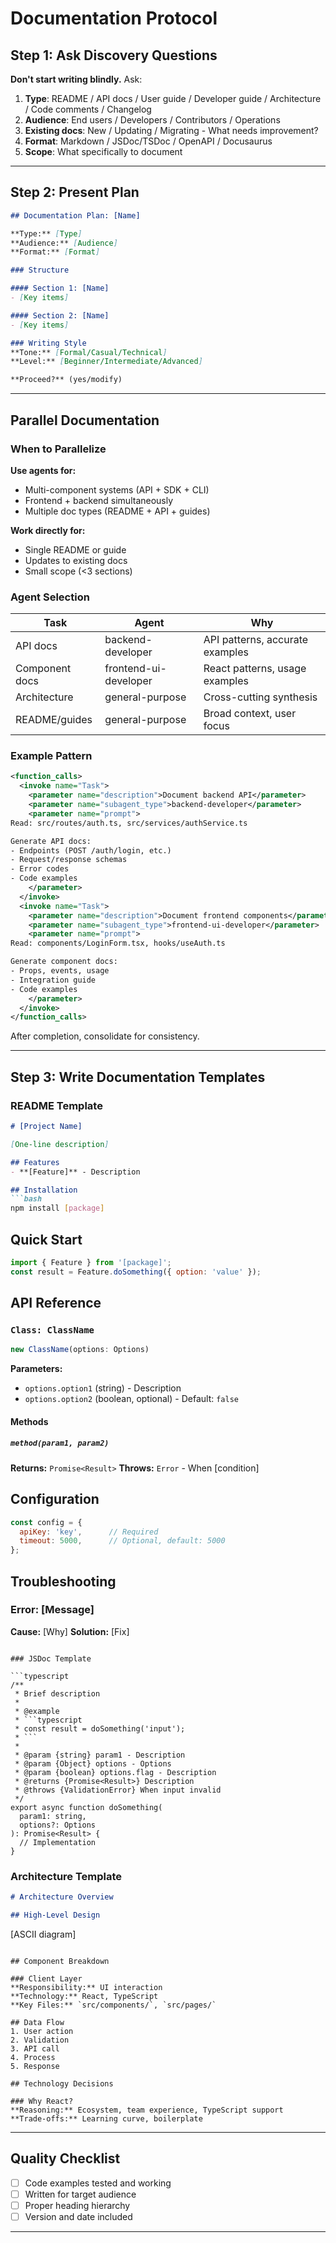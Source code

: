 # Documentation Protocol

## Step 1: Ask Discovery Questions

**Don't start writing blindly.** Ask:

1. **Type**: README / API docs / User guide / Developer guide / Architecture / Code comments / Changelog
2. **Audience**: End users / Developers / Contributors / Operations
3. **Existing docs**: New / Updating / Migrating - What needs improvement?
4. **Format**: Markdown / JSDoc/TSDoc / OpenAPI / Docusaurus
5. **Scope**: What specifically to document

---

## Step 2: Present Plan

```markdown
## Documentation Plan: [Name]

**Type:** [Type]
**Audience:** [Audience]
**Format:** [Format]

### Structure

#### Section 1: [Name]
- [Key items]

#### Section 2: [Name]
- [Key items]

### Writing Style
**Tone:** [Formal/Casual/Technical]
**Level:** [Beginner/Intermediate/Advanced]

**Proceed?** (yes/modify)
```

---

## Parallel Documentation

### When to Parallelize

**Use agents for:**
- Multi-component systems (API + SDK + CLI)
- Frontend + backend simultaneously
- Multiple doc types (README + API + guides)

**Work directly for:**
- Single README or guide
- Updates to existing docs
- Small scope (<3 sections)

### Agent Selection

| Task | Agent | Why |
|------|-------|-----|
| API docs | backend-developer | API patterns, accurate examples |
| Component docs | frontend-ui-developer | React patterns, usage examples |
| Architecture | general-purpose | Cross-cutting synthesis |
| README/guides | general-purpose | Broad context, user focus |

### Example Pattern

```xml
<function_calls>
  <invoke name="Task">
    <parameter name="description">Document backend API</parameter>
    <parameter name="subagent_type">backend-developer</parameter>
    <parameter name="prompt">
Read: src/routes/auth.ts, src/services/authService.ts

Generate API docs:
- Endpoints (POST /auth/login, etc.)
- Request/response schemas
- Error codes
- Code examples
    </parameter>
  </invoke>
  <invoke name="Task">
    <parameter name="description">Document frontend components</parameter>
    <parameter name="subagent_type">frontend-ui-developer</parameter>
    <parameter name="prompt">
Read: components/LoginForm.tsx, hooks/useAuth.ts

Generate component docs:
- Props, events, usage
- Integration guide
- Code examples
    </parameter>
  </invoke>
</function_calls>
```

After completion, consolidate for consistency.

---

## Step 3: Write Documentation Templates

### README Template

```markdown
# [Project Name]

[One-line description]

## Features
- **[Feature]** - Description

## Installation
```bash
npm install [package]
```

## Quick Start
```javascript
import { Feature } from '[package]';
const result = Feature.doSomething({ option: 'value' });
```

## API Reference

### `Class: ClassName`
```typescript
new ClassName(options: Options)
```

**Parameters:**
- `options.option1` (string) - Description
- `options.option2` (boolean, optional) - Default: `false`

#### Methods

##### `method(param1, param2)`
**Returns:** `Promise<Result>`
**Throws:** `Error` - When [condition]

## Configuration
```javascript
const config = {
  apiKey: 'key',      // Required
  timeout: 5000,      // Optional, default: 5000
};
```

## Troubleshooting

### Error: [Message]
**Cause:** [Why]
**Solution:** [Fix]
```

### JSDoc Template

```typescript
/**
 * Brief description
 *
 * @example
 * ```typescript
 * const result = doSomething('input');
 * ```
 *
 * @param {string} param1 - Description
 * @param {Object} options - Options
 * @param {boolean} options.flag - Description
 * @returns {Promise<Result>} Description
 * @throws {ValidationError} When input invalid
 */
export async function doSomething(
  param1: string,
  options?: Options
): Promise<Result> {
  // Implementation
}
```

### Architecture Template

```markdown
# Architecture Overview

## High-Level Design
```
[ASCII diagram]
```

## Component Breakdown

### Client Layer
**Responsibility:** UI interaction
**Technology:** React, TypeScript
**Key Files:** `src/components/`, `src/pages/`

## Data Flow
1. User action
2. Validation
3. API call
4. Process
5. Response

## Technology Decisions

### Why React?
**Reasoning:** Ecosystem, team experience, TypeScript support
**Trade-offs:** Learning curve, boilerplate
```

---

## Quality Checklist

- [ ] Code examples tested and working
- [ ] Written for target audience
- [ ] Proper heading hierarchy
- [ ] Version and date included

---
